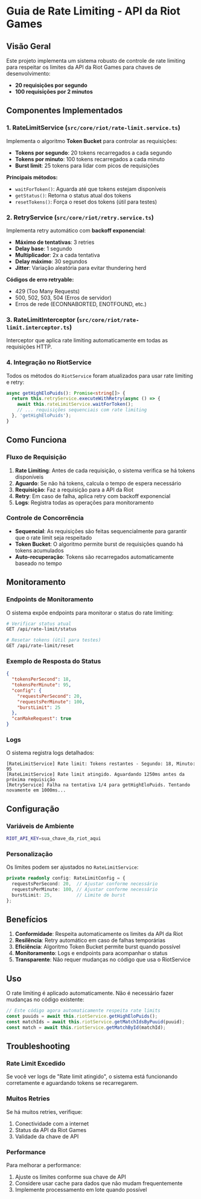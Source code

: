 # Guia de Rate Limiting - API da Riot Games

## Visão Geral

Este projeto implementa um sistema robusto de controle de rate limiting para respeitar os limites da API da Riot Games para chaves de desenvolvimento:

- **20 requisições por segundo**
- **100 requisições por 2 minutos**

## Componentes Implementados

### 1. RateLimitService (`src/core/riot/rate-limit.service.ts`)

Implementa o algoritmo **Token Bucket** para controlar as requisições:

- **Tokens por segundo**: 20 tokens recarregados a cada segundo
- **Tokens por minuto**: 100 tokens recarregados a cada minuto
- **Burst limit**: 25 tokens para lidar com picos de requisições

**Principais métodos:**

- `waitForToken()`: Aguarda até que tokens estejam disponíveis
- `getStatus()`: Retorna o status atual dos tokens
- `resetTokens()`: Força o reset dos tokens (útil para testes)

### 2. RetryService (`src/core/riot/retry.service.ts`)

Implementa retry automático com **backoff exponencial**:

- **Máximo de tentativas**: 3 retries
- **Delay base**: 1 segundo
- **Multiplicador**: 2x a cada tentativa
- **Delay máximo**: 30 segundos
- **Jitter**: Variação aleatória para evitar thundering herd

**Códigos de erro retryable:**

- 429 (Too Many Requests)
- 500, 502, 503, 504 (Erros de servidor)
- Erros de rede (ECONNABORTED, ENOTFOUND, etc.)

### 3. RateLimitInterceptor (`src/core/riot/rate-limit.interceptor.ts`)

Interceptor que aplica rate limiting automaticamente em todas as requisições HTTP.

### 4. Integração no RiotService

Todos os métodos do `RiotService` foram atualizados para usar rate limiting e retry:

```typescript
async getHighEloPuids(): Promise<string[]> {
  return this.retryService.executeWithRetry(async () => {
    await this.rateLimitService.waitForToken();
    // ... requisições sequenciais com rate limiting
  }, 'getHighEloPuids');
}
```

## Como Funciona

### Fluxo de Requisição

1. **Rate Limiting**: Antes de cada requisição, o sistema verifica se há tokens disponíveis
2. **Aguardo**: Se não há tokens, calcula o tempo de espera necessário
3. **Requisição**: Faz a requisição para a API da Riot
4. **Retry**: Em caso de falha, aplica retry com backoff exponencial
5. **Logs**: Registra todas as operações para monitoramento

### Controle de Concorrência

- **Sequencial**: As requisições são feitas sequencialmente para garantir que o rate limit seja respeitado
- **Token Bucket**: O algoritmo permite burst de requisições quando há tokens acumulados
- **Auto-recuperação**: Tokens são recarregados automaticamente baseado no tempo

## Monitoramento

### Endpoints de Monitoramento

O sistema expõe endpoints para monitorar o status do rate limiting:

```bash
# Verificar status atual
GET /api/rate-limit/status

# Resetar tokens (útil para testes)
GET /api/rate-limit/reset
```

### Exemplo de Resposta do Status

```json
{
  "tokensPerSecond": 18,
  "tokensPerMinute": 95,
  "config": {
    "requestsPerSecond": 20,
    "requestsPerMinute": 100,
    "burstLimit": 25
  },
  "canMakeRequest": true
}
```

### Logs

O sistema registra logs detalhados:

```
[RateLimitService] Rate limit: Tokens restantes - Segundo: 18, Minuto: 95
[RateLimitService] Rate limit atingido. Aguardando 1250ms antes da próxima requisição
[RetryService] Falha na tentativa 1/4 para getHighEloPuids. Tentando novamente em 1000ms...
```

## Configuração

### Variáveis de Ambiente

```bash
RIOT_API_KEY=sua_chave_da_riot_aqui
```

### Personalização

Os limites podem ser ajustados no `RateLimitService`:

```typescript
private readonly config: RateLimitConfig = {
  requestsPerSecond: 20,  // Ajustar conforme necessário
  requestsPerMinute: 100, // Ajustar conforme necessário
  burstLimit: 25,         // Limite de burst
};
```

## Benefícios

1. **Conformidade**: Respeita automaticamente os limites da API da Riot
2. **Resilência**: Retry automático em caso de falhas temporárias
3. **Eficiência**: Algoritmo Token Bucket permite burst quando possível
4. **Monitoramento**: Logs e endpoints para acompanhar o status
5. **Transparente**: Não requer mudanças no código que usa o RiotService

## Uso

O rate limiting é aplicado automaticamente. Não é necessário fazer mudanças no código existente:

```typescript
// Este código agora automaticamente respeita rate limits
const puuids = await this.riotService.getHighEloPuids();
const matchIds = await this.riotService.getMatchIdsByPuuid(puuid);
const match = await this.riotService.getMatchById(matchId);
```

## Troubleshooting

### Rate Limit Excedido

Se você ver logs de "Rate limit atingido", o sistema está funcionando corretamente e aguardando tokens se recarregarem.

### Muitos Retries

Se há muitos retries, verifique:

1. Conectividade com a internet
2. Status da API da Riot Games
3. Validade da chave de API

### Performance

Para melhorar a performance:

1. Ajuste os limites conforme sua chave de API
2. Considere usar cache para dados que não mudam frequentemente
3. Implemente processamento em lote quando possível
